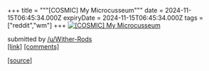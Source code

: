 +++
title = """[COSMIC] My Microcusseum"""
date = 2024-11-15T06:45:34.000Z
expiryDate = 2024-11-15T06:45:34.000Z
tags = ["reddit","wm"]
+++
[![[COSMIC] My Microcusseum](https://a.thumbs.redditmedia.com/6nqp14mGmkTMybcbHqleYG3LFMAfihnnh-Hxny8n5A8.jpg "[COSMIC] My Microcusseum")](https://www.reddit.com/r/unixporn/comments/1grqgw1/cosmic_my_microcusseum/)

submitted by [/u/Wither-Rods](https://www.reddit.com/user/Wither-Rods)  
[\[link\]](https://www.reddit.com/gallery/1grqgw1) [\[comments\]](https://www.reddit.com/r/unixporn/comments/1grqgw1/cosmic_my_microcusseum/)

[[source]](https://www.reddit.com/r/unixporn/comments/1grqgw1/cosmic_my_microcusseum/)
